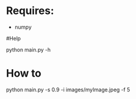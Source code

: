 # Requires:

* numpy

#Help

python main.py -h

# How to

python main.py -s 0.9 -i images/myImage.jpeg -f 5
